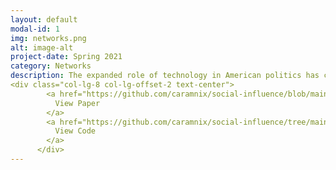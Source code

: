 ```yaml
---
layout: default
modal-id: 1
img: networks.png
alt: image-alt
project-date: Spring 2021
category: Networks
description: The expanded role of technology in American politics has changed how legislators connect and share information with other legislators, constituents, and the mass public. By comparing and contrasting the formal legislative cosponsorship network for the 115th and 116th sessions of Congress with the more informal Twitter network of interactions between legislators for the same time period I will be able to determine if individuals that are ”powerful” or ”influential” within social media are also central to the legislative process. I will also determine if influence on social media makes one a more effective legislator. Exploring these relationships between legislative Twitter interactions and the cosponsorship network will demonstrate how accurately Twitter is reflecting the power structure and effectiveness of Congresspeople. The results indicate there is a positive and significant relationship between how influential a legislator is within the legislative network and legislative success.
<div class="col-lg-8 col-lg-offset-2 text-center">
        <a href="https://github.com/caramnix/social-influence/blob/main/Social_Influence.pdf" class="btn-outline">
          View Paper
        </a>
        <a href="https://github.com/caramnix/social-influence/tree/main/Code" class="btn-outline">
          View Code
        </a>
      </div>
---
```

